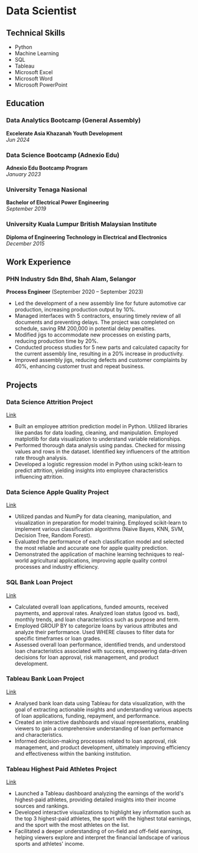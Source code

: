 # Data Scientist

## Technical Skills
- Python
- Machine Learning
- SQL
- Tableau
- Microsoft Excel
- Microsoft Word
- Microsoft PowerPoint

## Education

### Data Analytics Bootcamp (General Assembly)
**Excelerate Asia Khazanah Youth Development**  
*Jun 2024*

### Data Science Bootcamp (Adnexio Edu)
**Adnexio Edu Bootcamp Program**  
*January 2023*

### University Tenaga Nasional
**Bachelor of Electrical Power Engineering**  
*September 2019*

### University Kuala Lumpur British Malaysian Institute
**Diploma of Engineering Technology in Electrical and Electronics**  
*December 2015*

## Work Experience

### PHN Industry Sdn Bhd, Shah Alam, Selangor
**Process Engineer** (September 2020 – September 2023)

- Led the development of a new assembly line for future automotive car production, increasing production output by 10%.
- Managed interfaces with 5 contractors, ensuring timely review of all documents and preventing delays. The project was completed on schedule, saving RM 200,000 in potential delay penalties.
- Modified jigs to accommodate new processes on existing parts, reducing production time by 20%.
- Conducted process studies for 5 new parts and calculated capacity for the current assembly line, resulting in a 20% increase in productivity.
- Improved assembly jigs, reducing defects and customer complaints by 40%, enhancing customer trust and repeat business.

## Projects

### Data Science Attrition Project
[Link](https://www.kaggle.com/code/ehfrus/attrition)

- Built an employee attrition prediction model in Python. Utilized libraries like pandas for data loading, cleaning, and manipulation. Employed matplotlib for data visualization to understand variable relationships.
- Performed thorough data analysis using pandas. Checked for missing values and rows in the dataset. Identified key influencers of the attrition rate through analysis.
- Developed a logistic regression model in Python using scikit-learn to predict attrition, yielding insights into employee characteristics influencing attrition.

### Data Science Apple Quality Project
[Link](https://www.kaggle.com/code/ehfrus/apple-prediction-using-different-classification)

- Utilized pandas and NumPy for data cleaning, manipulation, and visualization in preparation for model training. Employed scikit-learn to implement various classification algorithms (Naive Bayes, KNN, SVM, Decision Tree, Random Forest).
- Evaluated the performance of each classification model and selected the most reliable and accurate one for apple quality prediction.
- Demonstrated the application of machine learning techniques to real-world agricultural applications, improving apple quality control processes and industry efficiency.

### SQL Bank Loan Project
[Link](https://perfect-pan-c37.notion.site/SQL-Bank-Loan-803183c4e02247f7a7d69a42deadc2e9)

- Calculated overall loan applications, funded amounts, received payments, and approval rates. Analyzed loan status (good vs. bad), monthly trends, and loan characteristics such as purpose and term.
- Employed GROUP BY to categorize loans by various attributes and analyze their performance. Used WHERE clauses to filter data for specific timeframes or loan grades.
- Assessed overall loan performance, identified trends, and understood loan characteristics associated with success, empowering data-driven decisions for loan approval, risk management, and product development.

### Tableau Bank Loan Project
[Link](https://public.tableau.com/app/profile/ahmad.fiqri/viz/Bank_Loan_17104377831030/SUMMARY)

- Analysed bank loan data using Tableau for data visualization, with the goal of extracting actionable insights and understanding various aspects of loan applications, funding, repayment, and performance.
- Created an interactive dashboards and visual representations, enabling viewers to gain a comprehensive understanding of loan performance and characteristics.
- Informed decision-making processes related to loan approval, risk management, and product development, ultimately improving efficiency and effectiveness within the banking institution.

### Tableau Highest Paid Athletes Project
[Link](https://public.tableau.com/app/profile/ahmad.fiqri/viz/TheWorldsHighest-PaidAtheletes/ImageDasboard)

- Launched a Tableau dashboard analyzing the earnings of the world's highest-paid athletes, providing detailed insights into their income sources and rankings.
- Developed interactive visualizations to highlight key information such as the top 3 highest-paid athletes, the sport with the highest total earnings, and the sport with the most athletes on the list.
- Facilitated a deeper understanding of on-field and off-field earnings, helping viewers explore and interpret the financial landscape of various sports and athletes' income.

